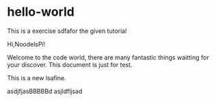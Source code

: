 # hello-world
This is a exercise sdfafor the given tutorial

Hi,NoodelsPi!

Welcome to the code world, there are many fantastic things waitting for your discover.
This document is just for test.

This is a new lsafine.

asdjfjasBBBBBd
asjldfljsad
